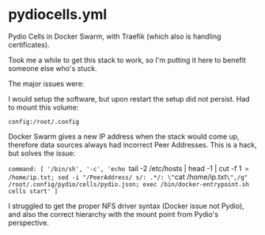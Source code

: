 # pydiocells.yml

Pydio Cells in Docker Swarm, with Traefik (which also is handling certificates).

Took me a while to get this stack to work, so I'm putting it here to benefit someone else who's stuck.

The major issues were: 

I would setup the software, but upon restart the setup did not persist.  Had to mount this volume:

`config:/root/.config`

Docker Swarm gives a new IP address when the stack would come up, therefore data sources always had incorrect Peer Addresses.  This is a hack, but solves the issue:

`command: [ '/bin/sh', '-c', 'echo `tail -2 /etc/hosts | head -1 | cut -f 1` > /home/ip.txt; sed -i "/PeerAddress/ s/: .*/: \"`cat /home/ip.txt`\",/g" /root/.config/pydio/cells/pydio.json; exec /bin/docker-entrypoint.sh cells start' ]`

I struggled to get the proper NFS driver syntax (Docker issue not Pydio), and also the correct hierarchy with the mount point from Pydio's perspective.
